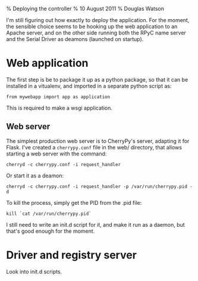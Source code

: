 % Deploying the controller
% 10 August 2011
% Douglas Watson

I'm still figuring out how exactly to deploy the application. For the moment, the sensible choice seems to be hooking up the web application to an Apache server, and on the other side running both the RPyC name server and the Serial Driver as deamons (launched on startup).

Web application
===============

The first step is be to package it up as a python package, so that it can be installed in a vitualenv, and imported in a separate python script as:
	
	from mywebapp import app as application

This is required to make a wsgi application.

Web server
----------

The simplest production web server is to CherryPy's server, adapting it for Flask. I've created a `cherrypy.conf` file in the web/ directory, that allows starting a web server with the command:
	
	cherryd -c cherrypy.conf -i request_handler

Or start it as a deamon:

	cherryd -c cherrypy.conf -i request_handler -p /var/run/cherrypy.pid -d

To kill the process, simply get the PID from the .pid file:

	kill `cat /var/run/cherrypy.pid`

I still need to write an init.d script for it, and make it run as a daemon, but that's good enough for the moment.

Driver and registry server
==========================

Look into init.d scripts.
